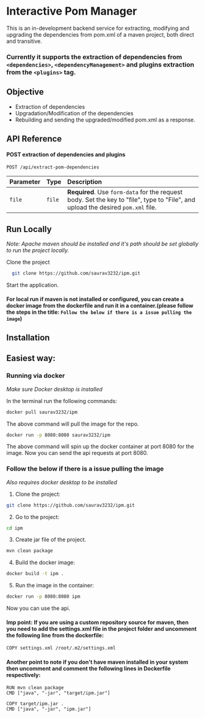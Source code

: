 
# Interactive Pom Manager

This is an in-development backend service for extracting, modifying and upgrading the dependencies from pom.xml of a maven project, both direct and transitive.

### Currently it supports the extraction of dependencies from `<dependencies>`, `<dependencyManagement>` and plugins extraction from the `<plugins>` tag.



## Objective
* Extraction of dependencies
* Upgradation/Modification of the dependencies 
* Rebuilding and sending the upgraded/modified pom.xml as a response.
## API Reference

#### POST extraction of dependencies and plugins

```http
POST /api/extract-pom-dependencies
```

| Parameter  | Type   | Description                                                                 |
| :--------- | :----- | :-------------------------------------------------------------------------- |
| `file`     | `file` | **Required**. Use `form-data` for the request body. Set the key to "file", type to "File", and upload the desired `pom.xml` file. |


## Run Locally


*Note: Apache maven should be installed and it's path should be set globally to run the project locally.*

Clone the project

```bash
  git clone https://github.com/saurav3232/ipm.git
```

Start the application.

#### For local run if maven is not installed or configured, you can create a docker image from the dockerfile and run it in a container.(please follow the steps in the title: ```Follow the below if there is a issue pulling the image```)


## Installation

## Easiest way:

### Running via docker
*Make sure Docker desktop is installed*

In the terminal run the following commands:

```bash
docker pull saurav3232/ipm
```

The above command will pull the image for the repo.

```bash
docker run -p 8080:8080 saurav3232/ipm 
```
The above command will spin up the docker container at port 8080 for the image. Now you can send the api requests at port 8080.

### Follow the below if there is a issue pulling the image

*Also requires docker desktop to be installed*


1) Clone the project:
```bash
git clone https://github.com/saurav3232/ipm.git
```
2) Go to the project:
```bash
cd ipm
```
3) Create jar file of the project.
```bash
mvn clean package
```
4) Build the docker image:
```bash
docker build -t ipm .
```
5) Run the image in the container: 
```bash
docker run -p 8080:8080 ipm 
```
Now you can use the api.

#### Imp point: If you are using a custom repository source for maven, then you need to add the settings.xml file in the project folder and uncomment the following line from the dockerfile:
```bash
COPY settings.xml /root/.m2/settings.xml
```
#### Another point to note if you don't have maven installed in your system then uncomment and comment the following lines in Dockerfile respectively:
```
RUN mvn clean package
CMD ["java", "-jar", "target/ipm.jar"]
```

```
COPY target/ipm.jar .
CMD ["java", "-jar", "ipm.jar"]
```







    
